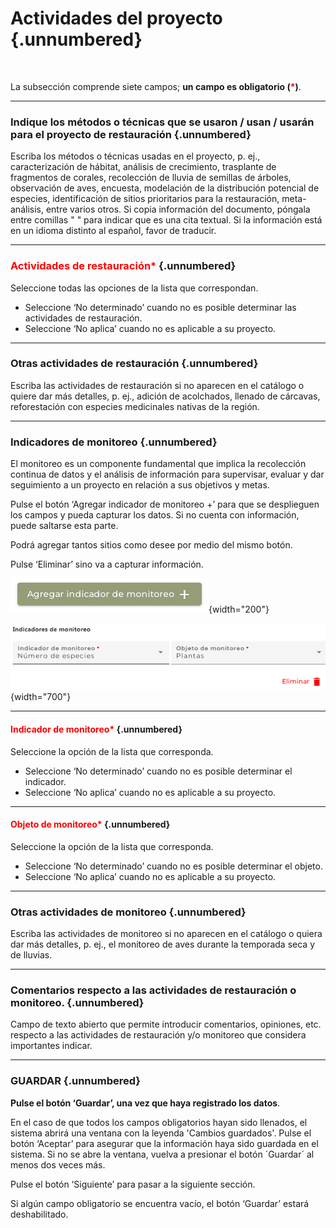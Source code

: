 # Actividades del proyecto {.unnumbered}

<br>

La subsección comprende siete campos; **un campo es obligatorio (<span style="color:red">\*</span>)**.

----

### Indique los métodos o técnicas que se usaron / usan / usarán para el proyecto de restauración {.unnumbered}
Escriba los métodos o técnicas usadas en el proyecto, p. ej., caracterización de hábitat, análisis de crecimiento, trasplante de fragmentos de corales, recolección de lluvia de semillas de árboles, observación de aves, encuesta, modelación de la distribución potencial de especies, identificación de sitios prioritarios para la restauración, meta-análisis, entre varios otros. Si copia información del documento, póngala entre comillas " " para indicar que es una cita textual. Si la información está en un idioma distinto al español, favor de traducir.

----

### <span style="color:red">Actividades de restauración\*</span> {.unnumbered}
Seleccione todas las opciones de la lista que correspondan. 

- Seleccione ‘No determinado’ cuando no es posible determinar las actividades de restauración.
- Seleccione ‘No aplica’ cuando no es aplicable a su proyecto.

----

### Otras actividades de restauración {.unnumbered}
Escriba las actividades de restauración si no aparecen en el catálogo o quiere dar más detalles, p. ej., adición de acolchados, llenado de cárcavas, reforestación con especies medicinales nativas de la región.

----

### Indicadores de monitoreo {.unnumbered}
El monitoreo es un componente fundamental que implica la recolección continua de datos y el análisis de información para supervisar, evaluar y dar seguimiento a un proyecto en relación a sus objetivos y metas.

Pulse el botón ‘Agregar indicador de monitoreo +’ para que se desplieguen los campos y pueda capturar los datos. Si no cuenta con información, puede saltarse esta parte. 

Podrá agregar tantos sitios como desee por medio del mismo botón. 

Pulse ‘Eliminar’ sino va a capturar información.

![](images/Imagen17.png){width="200"}

![](images/Imagen18.png){width="700"}

----

#### <span style="color:red">Indicador de monitoreo\*</span> {.unnumbered}
Seleccione la opción de la lista que corresponda.

- Seleccione ‘No determinado’ cuando no es posible determinar el indicador.
- Seleccione ‘No aplica’ cuando no es aplicable a su proyecto.

----
 
#### <span style="color:red">Objeto de monitoreo\*</span> {.unnumbered}
Seleccione la opción de la lista que corresponda.

- Seleccione ‘No determinado’ cuando no es posible determinar el objeto.
- Seleccione ‘No aplica’ cuando no es aplicable a su proyecto.

----

### Otras actividades de monitoreo {.unnumbered}
Escriba las actividades de monitoreo si no aparecen en el catálogo o quiera dar más detalles, p. ej., el monitoreo de aves durante la temporada seca y de lluvias.

----

### Comentarios respecto a las actividades de restauración o monitoreo. {.unnumbered}
Campo de texto abierto que permite introducir comentarios, opiniones, etc. respecto a las actividades de restauración y/o monitoreo que considera importantes indicar.

----

### GUARDAR {.unnumbered}

**Pulse el botón ‘Guardar’, una vez que haya registrado los datos**.

En el caso de que todos los campos obligatorios hayan sido llenados, el sistema abrirá una ventana con la leyenda 'Cambios guardados'. Pulse el botón ‘Aceptar’ para asegurar que la información haya sido guardada en el sistema. Si no se abre la ventana, vuelva a presionar el botón ´Guardar´ al menos dos veces más.

Pulse el botón ‘Siguiente’ para pasar a la siguiente sección. 

Si algún campo obligatorio se encuentra vacío, el botón ‘Guardar’ estará deshabilitado.
